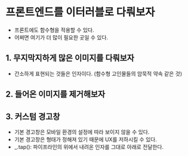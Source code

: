 # 프론트엔드를 이터러블로 다뤄보자
- 프론트에도 함수형을 적용할 수 있다.
- 어쩌면 여기가 더 많이 필요한 곳일 수 있다.

## 1. 무지막지하게 많은 이미지를 다뤄보자
- 간소하게 표현되는 것들은 인자이다. (함수형 고인물들의 암묵적 약속 같은 것)

## 2. 들어온 이미지를 제거해보자

## 3. 커스텀 경고창
- 기본 경고창은 모바일 환경의 설정에 따라 보이지 않을 수 있다.
- 기본 경고창은 형태가 정해져 있기 때문에 UX를 저하시킬 수 있다.
- _.tap(): 파이프라인의 위에서 내려온 인자를 그대로 아래로 전달한다.